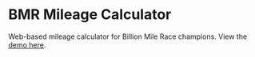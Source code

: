 # BMR Mileage Calculator

Web-based mileage calculator for Billion Mile Race champions. View the [demo here](http://adam-garcia.github.io/mileage-calculator/).